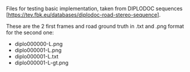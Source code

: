 Files for testing basic implementation, taken from DIPLODOC sequences [https://tev.fbk.eu/databases/diplodoc-road-stereo-sequence].

These are the 2 first frames and road ground truth in .txt and .png format for the second one:

- diplo000000-L.png
- diplo000001-L.png
- diplo000001-L.txt
- diplo000001-L-gt.png
